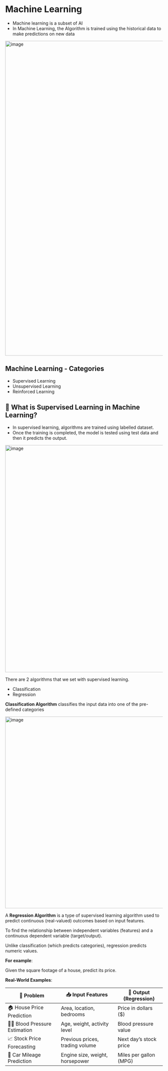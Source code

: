 # Machine Learning

- Machine learning is a subset of AI
- In Machine Learning, the Algorithm is trained using the historical data to make predictions on new data

<img width="1003" alt="image" src="https://github.com/user-attachments/assets/70c178c0-e5f1-4203-ab5c-878ef2a27e98" />

## Machine Learning - Categories

- Supervised Learning
- Unsupervised Learning
- Reinforced Learning

## 🎯 What is Supervised Learning in Machine Learning?

- In supervised learning, algorithms are trained using labelled dataset.
- Once the training is completed, the model is tested using test data and then it predicts the output.

<img width="724" alt="image" src="https://github.com/user-attachments/assets/ae8b0b7d-9594-4a0b-a101-66816e85f4e5" />

There are 2 algorithms that we set with supervised learning.

- Classification
- Regression

**Classification Algorithm** classifies the input data into one of the pre-defined categories

<img width="611" alt="image" src="https://github.com/user-attachments/assets/83c9f763-92ca-48c4-9305-1d81cd4482c1" />

A **Regression Algorithm** is a type of supervised learning algorithm used to predict continuous (real-valued) outcomes based on input features.

To find the relationship between independent variables (features) and a continuous dependent variable (target/output).

Unlike classification (which predicts categories), regression predicts numeric values.

**For example**:

Given the square footage of a house, predict its price.

**Real-World Examples**:

| 🧠 Problem                    | 📥 Input Features                         | 🎯 Output (Regression)         |
|-----------------------------|------------------------------------------|--------------------------------|
| 🏠 House Price Prediction   | Area, location, bedrooms                 | Price in dollars ($)          |
| 👨‍⚕️ Blood Pressure Estimation | Age, weight, activity level             | Blood pressure value           |
| 📈 Stock Price Forecasting  | Previous prices, trading volume          | Next day’s stock price         |
| 🚗 Car Mileage Prediction   | Engine size, weight, horsepower          | Miles per gallon (MPG)         |



